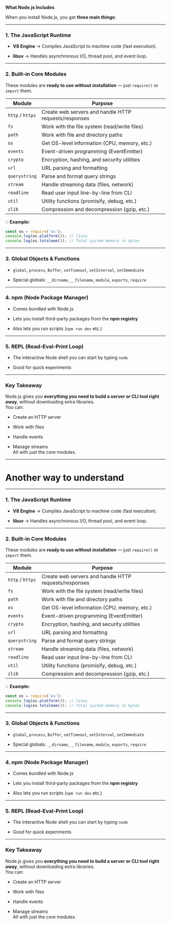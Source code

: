  **What Node.js Includes**

When you install Node.js, you get **three main things**:

---

### **1. The JavaScript Runtime**

- **V8 Engine** → Compiles JavaScript to machine code (fast execution).
    
- **libuv** → Handles asynchronous I/O, thread pool, and event loop.
    

---

### **2. Built-in Core Modules**

These modules are **ready to use without installation** — just `require()` or `import` them.

|Module|Purpose|
|---|---|
|`http` / `https`|Create web servers and handle HTTP requests/responses|
|`fs`|Work with the file system (read/write files)|
|`path`|Work with file and directory paths|
|`os`|Get OS-level information (CPU, memory, etc.)|
|`events`|Event-driven programming (EventEmitter)|
|`crypto`|Encryption, hashing, and security utilities|
|`url`|URL parsing and formatting|
|`querystring`|Parse and format query strings|
|`stream`|Handle streaming data (files, network)|
|`readline`|Read user input line-by-line from CLI|
|`util`|Utility functions (promisify, debug, etc.)|
|`zlib`|Compression and decompression (gzip, etc.)|

💡 **Example:**

```js
const os = require('os');
console.log(os.platform()); // linux
console.log(os.totalmem()); // Total system memory in bytes
```

---

### **3. Global Objects & Functions**

- `global`, `process`, `Buffer`, `setTimeout`, `setInterval`, `setImmediate`
    
- Special globals: `__dirname`, `__filename`, `module`, `exports`, `require`
    

---

### **4. npm (Node Package Manager)**

- Comes bundled with Node.js
    
- Lets you install third-party packages from the **npm registry**
    
- Also lets you run scripts (`npm run dev` etc.)
    

---

### **5. REPL (Read-Eval-Print Loop)**

- The interactive Node shell you can start by typing `node`
    
- Good for quick experiments
    

---

### **Key Takeaway**

Node.js gives you **everything you need to build a server or CLI tool right away**, without downloading extra libraries.  
You can:

- Create an HTTP server
    
- Work with files
    
- Handle events
    
- Manage streams  
    All with just the core modules.
    

---

# Another way to understand


---

### **1. The JavaScript Runtime**

- **V8 Engine** → Compiles JavaScript to machine code (fast execution).
    
- **libuv** → Handles asynchronous I/O, thread pool, and event loop.
    

---

### **2. Built-in Core Modules**

These modules are **ready to use without installation** — just `require()` or `import` them.

|Module|Purpose|
|---|---|
|`http` / `https`|Create web servers and handle HTTP requests/responses|
|`fs`|Work with the file system (read/write files)|
|`path`|Work with file and directory paths|
|`os`|Get OS-level information (CPU, memory, etc.)|
|`events`|Event-driven programming (EventEmitter)|
|`crypto`|Encryption, hashing, and security utilities|
|`url`|URL parsing and formatting|
|`querystring`|Parse and format query strings|
|`stream`|Handle streaming data (files, network)|
|`readline`|Read user input line-by-line from CLI|
|`util`|Utility functions (promisify, debug, etc.)|
|`zlib`|Compression and decompression (gzip, etc.)|

💡 **Example:**

```js
const os = require('os');
console.log(os.platform()); // linux
console.log(os.totalmem()); // Total system memory in bytes
```

---

### **3. Global Objects & Functions**

- `global`, `process`, `Buffer`, `setTimeout`, `setInterval`, `setImmediate`
    
- Special globals: `__dirname`, `__filename`, `module`, `exports`, `require`
    

---

### **4. npm (Node Package Manager)**

- Comes bundled with Node.js
    
- Lets you install third-party packages from the **npm registry**
    
- Also lets you run scripts (`npm run dev` etc.)
    

---

### **5. REPL (Read-Eval-Print Loop)**

- The interactive Node shell you can start by typing `node`
    
- Good for quick experiments
    

---

### **Key Takeaway**

Node.js gives you **everything you need to build a server or CLI tool right away**, without downloading extra libraries.  
You can:

- Create an HTTP server
    
- Work with files
    
- Handle events
    
- Manage streams  
    All with just the core modules.
    
